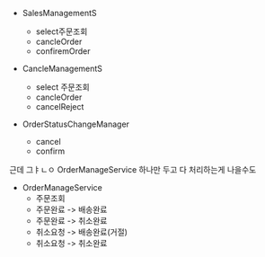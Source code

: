 
- SalesManagementS
	- select주문조회
	- cancleOrder
	- confiremOrder

- CancleManagementS
	- select 주문조회
	- cancleOrder
	- cancelReject

- OrderStatusChangeManager
	- cancel
	- confirm

근데 그ㅑㄴㅇ OrderManageService 하나만 두고 다 처리하는게 나을수도


- OrderManageService
	- 주문조회
	- 주문완료 -> 배송완료
	- 주문완료 -> 취소완료
	- 취소요청 -> 배송완료(거절)
	- 취소요청 -> 취소완료
